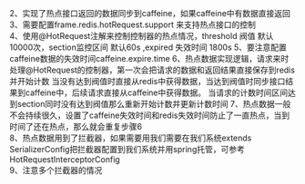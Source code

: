 2、实现了热点接口返回的数据同步到caffeine，如果caffeine中有数据直接返回  
3、需要配置frame.redis.hotRequest.support 来支持热点接口的控制  
4、使用@HotRequest注解来控制控制器的热点情况，threshold 阀值 默认 10000次，section监控区间 默认60s ,expired 失效时间 1800s 
5、要注意配置caffeine数据的失效时间caffeine.expire.time
6、热点数据实现逻辑，请求来时处理@HotRequest的控制器，第一次会把请求的数据和返回结果直接保存到redis并开始计数
当没有达到阀值时直接从redis中获得数据，当达到阀值时同步接口结果到caffeine中，后续请求直接从caffeine中获得数据。
当请求的计数时间区间达到section同时没有达到阀值那么重新开始计数并更新计数时间
7、热点数据一般不会持续很久，设置了caffeine失效时间和redis失效时间防止了一直热点，当到时间了还在热点，那么就会重复步骤6  
8、热点数据用到了拦截器，如果需要用我们需要在我们系统extends SerializerConfig把拦截器配置到我们系统并用spring托管，可参考HotRequestInterceptorConfig    
9、注意多个拦截器的情况  